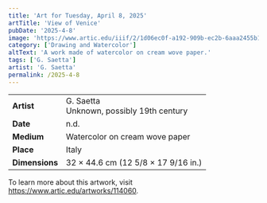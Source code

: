 ```yaml
---
title: 'Art for Tuesday, April 8, 2025'
artTitle: 'View of Venice'
pubDate: '2025-4-8'
image: 'https://www.artic.edu/iiif/2/1d06ec0f-a192-909b-ec2b-6aaa2455b1c8/full/1686,/0/default.jpg'
category: ['Drawing and Watercolor']
altText: 'A work made of watercolor on cream wove paper.'
tags: ['G. Saetta']
artist: 'G. Saetta'
permalink: /2025-4-8
---
```

 
| | | 
|---|---| 
| **Artist** | G. Saetta<br>Unknown, possibly 19th century | 
| **Date** | n.d. | 
| **Medium** | Watercolor on cream wove paper | 
| **Place** | Italy | 
| **Dimensions** | 32 × 44.6 cm (12 5/8 × 17 9/16 in.) | 
 
To learn more about this artwork, visit https://www.artic.edu/artworks/114060. 
<style> table {width: 100%;} </style>
